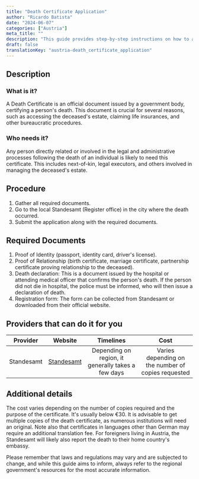 ```yaml
---
title: "Death Certificate Application"
author: "Ricardo Batista"
date: "2024-06-07"
categories: ["Austria"]
meta_title: ""
description: "This guide provides step-by-step instructions on how to apply for a death certificate in Austria."
draft: false
translationKey: "austria-death_certificate_application"
---
```


## Description
### What is it?
A Death Certificate is an official document issued by a government body, certifying a person's death. This document is crucial for several reasons, such as accessing the deceased's estate, claiming life insurances, and other bureaucratic procedures.

### Who needs it?
Any person directly related or involved in the legal and administrative processes following the death of an individual is likely to need this certificate. This includes next-of-kin, legal executors, and others involved in managing the deceased's estate.

## Procedure
1. Gather all required documents.
2. Go to the local Standesamt (Register office) in the city where the death occurred.
3. Submit the application along with the required documents. 

## Required Documents
1. Proof of Identity (passport, identity card, driver's license).
2. Proof of Relationship (birth certificate, marriage certificate, partnership certificate proving relationship to the deceased).
3. Death declaration: This is a document issued by the hospital or attending medical officer that confirms the person's death. If the person did not die in hospital, the police must be informed, who will then issue a declaration of death.
4. Registration form: The form can be collected from Standesamt or downloaded from their official website.

## Providers that can do it for you

| Provider        |     Website     |     Timelines    |       Cost     |
| --------------- | --------------- |  :-------------: | :------------: |
| Standesamt      |  [Standesamt](https://www.wien.gv.at/amtshelfer/dokumente/personenstand/sterbefall/sterbeurkunde.html) |      Depending on region, it generally takes a few days      | Varies depending on the number of copies requested |

## Additional details
The cost varies depending on the number of copies required and the purpose of the certificate. It's usually below €30. It is advisable to get multiple copies of the death certificate, as numerous institutions will need an original. Note also that certificates in languages other than German may require an additional translation fee.
For foreigners living in Austria, the Standesamt will likely also report the death to their home country's embassy. 

Please remember that laws and regulations may vary and are subjected to change, and while this guide aims to inform, always refer to the regional government's resources for the most accurate information.